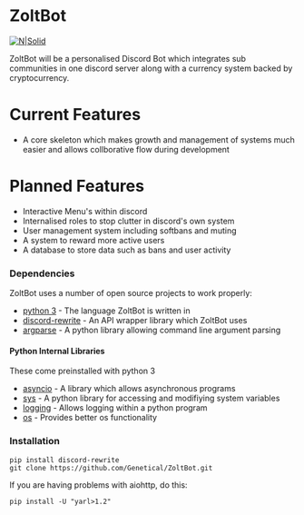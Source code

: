 # ZoltBot

[![N|Solid](https://i.imgur.com/XYYjfuN.png)](https://nodesource.com/products/nsolid)

ZoltBot will be a personalised Discord Bot which integrates sub communities in one discord server along with a currency system backed by cryptocurrency.

# Current Features

  - A core skeleton which makes growth and management of systems much easier and allows collborative flow during development

# Planned Features

  - Interactive Menu's within discord
  - Internalised roles to stop clutter in discord's own system
  - User management system including softbans and muting
  - A system to reward more active users
  - A database to store data such as bans and user activity

### Dependencies

ZoltBot uses a number of open source projects to work properly:

* [python 3](https://www.python.org/) - The language ZoltBot is written in
* [discord-rewrite](https://github.com/Rapptz/discord.py/tree/rewrite) - An API wrapper library which ZoltBot uses
* [argparse](https://docs.python.org/3/library/argparse.html) - A python library allowing command line argument parsing
#### Python  Internal Libraries
These come preinstalled with python 3
* [asyncio](https://docs.python.org/3/library/asyncio.html) -  A library which allows asynchronous programs
* [sys](https://docs.python.org/3/library/sys.html) - A python library for accessing and modifiying system variables
* [logging](https://docs.python.org/3/library/logging.html) - Allows logging within a python program
* [os](https://docs.python.org/3/library/os.html) - Provides better os functionality


### Installation

```git
pip install discord-rewrite
git clone https://github.com/Genetical/ZoltBot.git
```

If you are having problems with aiohttp, do this:
```
pip install -U "yarl>1.2"
```
